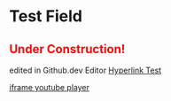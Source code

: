 # Test Field
## <span style="color: red;">Under Construction!</span>
edited in Github.dev Editor
[Hyperlink Test](https://github.com/a06b39e64353e361002856/testification/)



[iframe youtube player](./assets/ifr.html)